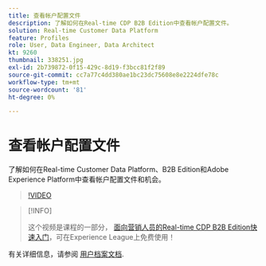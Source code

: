 ```yaml
---
title: 查看帐户配置文件
description: 了解如何在Real-time CDP B2B Edition中查看帐户配置文件。
solution: Real-time Customer Data Platform
feature: Profiles
role: User, Data Engineer, Data Architect
kt: 9260
thumbnail: 338251.jpg
exl-id: 2b739872-0f15-429c-8d19-f3bcc81f2f89
source-git-commit: cc7a77c4dd380ae1bc23dc75608e8e2224dfe78c
workflow-type: tm+mt
source-wordcount: '81'
ht-degree: 0%

---
```


# 查看帐户配置文件

了解如何在Real-time Customer Data Platform、B2B Edition和Adobe Experience Platform中查看帐户配置文件和机会。

>[!VIDEO](https://video.tv.adobe.com/v/338251?quality=12&learn=on)

>[!INFO]
>
> 这个视频是课程的一部分， [面向营销人员的Real-time CDP B2B Edition快速入门](https://experienceleague.adobe.com/?recommended=ExperiencePlatform-U-1-2021.rtcdp.b2b)，可在Experience League上免费使用！

有关详细信息，请参阅 [用户档案文档](https://experienceleague.adobe.com/docs/experience-platform/rtcdp/profile/profile-browse.html).
